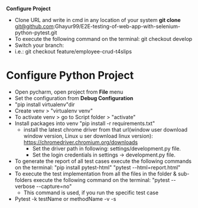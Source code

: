 **Configure Project**
- Clone URL and write in cmd in any location of your system
**git clone** git@github.com:Ghayur99/E2E-testing-of-web-app-with-selenium-python-pytest.git
- To execute the following command on the terminal: git checkout develop
- Switch your branch:
- i.e.: git checkout feature/employee-crud-t4slips
# Configure Python Project
- Open pycharm, open project from **File** menu
- Set the configuration from **Debug Configuration**
- "pip install virtualenv"dir
- Create venv > "virtualenv venv"
- To activate venv > go to Script folder > "activate"
- Install packages into venv "pip install -r requirements.txt"
  - install the latest chrome driver from that url(window user download window version, Linux u
    ser download linux version):
    https://chromedriver.chromium.org/downloads
      - Set the driver path in following: settings/development.py file.
      - Set the login credentials in settings -> development.py file.
- To generate the report of all test cases execute the following commands on the terminal:
            "pip install pytest-html"
            "pytest --html=report.html"
- To execute the test implementation from all the files
  in the folder & sub-folders execute the following command on the terminal:
        "pytest --verbose --capture=no"
  - This command is used, if you run the specific test case
- Pytest -k testName or methodName -v -s
